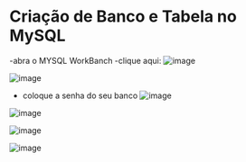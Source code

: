 # Criação de Banco e Tabela no MySQL

-abra o MYSQL WorkBanch
-clique aqui:
![image](https://github.com/user-attachments/assets/83a0c509-50d5-42ef-9386-81921af2d797)

![image](https://github.com/user-attachments/assets/a733d0ff-1e94-43bc-a6ee-937a575dae02)

- coloque a senha do seu banco
![image](https://github.com/user-attachments/assets/d42808c2-384d-4a24-9635-ce9b6222a380)


![image](https://github.com/user-attachments/assets/187f1185-d789-4dd9-82a5-cfbdc882f06e)

![image](https://github.com/user-attachments/assets/103b6ad8-1e2b-4448-83c2-c20def7d702c)

![image](https://github.com/user-attachments/assets/a54b255d-8293-4c14-93e1-72c577e52373)

